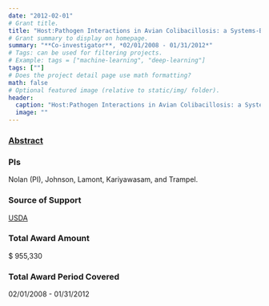 ```yaml
---
date: "2012-02-01"
# Grant title.
title: "Host:Pathogen Interactions in Avian Colibacillosis: a Systems-Based, Functional Genomics Approach"
# Grant summary to display on homepage.
summary: "**Co-investigator**, *02/01/2008 - 01/31/2012*"
# Tags: can be used for filtering projects.
# Example: tags = ["machine-learning", "deep-learning"]
tags: [""]
# Does the project detail page use math formatting?
math: false
# Optional featured image (relative to static/img/ folder).
header:
  caption: "Host:Pathogen Interactions in Avian Colibacillosis: a Systems-Based, Functional Genomics Approach"
  image: ""
---
```


### [Abstract](https://reeis.usda.gov/web/crisprojectpages/0213085-hostpathogen-interactions-in-avian-colibacillosis-a-systems-based-functional-genomics-approach.html)

### PIs
Nolan (PI), Johnson, Lamont, Kariyawasam, and Trampel.


### Source of Support
[USDA](https://www.usda.gov/)

### Total Award Amount
$ 955,330

### Total Award Period Covered
02/01/2008 - 01/31/2012

